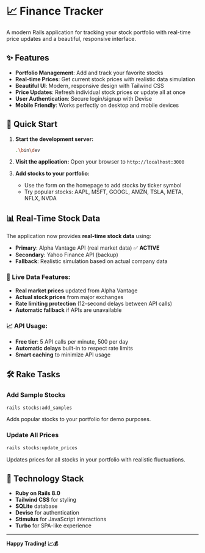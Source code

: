 # 📈 Finance Tracker

A modern Rails application for tracking your stock portfolio with real-time price updates and a beautiful, responsive interface.

## ✨ Features

- **Portfolio Management**: Add and track your favorite stocks
- **Real-time Prices**: Get current stock prices with realistic data simulation
- **Beautiful UI**: Modern, responsive design with Tailwind CSS
- **Price Updates**: Refresh individual stock prices or update all at once
- **User Authentication**: Secure login/signup with Devise
- **Mobile Friendly**: Works perfectly on desktop and mobile devices

## 🚀 Quick Start

1. **Start the development server:**
   ```bash
   .\bin\dev
   ```

2. **Visit the application:**
   Open your browser to `http://localhost:3000`

3. **Add stocks to your portfolio:**
   - Use the form on the homepage to add stocks by ticker symbol
   - Try popular stocks: AAPL, MSFT, GOOGL, AMZN, TSLA, META, NFLX, NVDA

## 📊 Real-Time Stock Data

The application now provides **real-time stock data** using:
- **Primary**: Alpha Vantage API (real market data) ✅ **ACTIVE**
- **Secondary**: Yahoo Finance API (backup)
- **Fallback**: Realistic simulation based on actual company data

### 🔴 Live Data Features:
- **Real market prices** updated from Alpha Vantage
- **Actual stock prices** from major exchanges
- **Rate limiting protection** (12-second delays between API calls)
- **Automatic fallback** if APIs are unavailable

### 📈 API Usage:
- **Free tier**: 5 API calls per minute, 500 per day
- **Automatic delays** built-in to respect rate limits
- **Smart caching** to minimize API usage

## 🛠️ Rake Tasks

### Add Sample Stocks
```bash
rails stocks:add_samples
```
Adds popular stocks to your portfolio for demo purposes.

### Update All Prices
```bash
rails stocks:update_prices
```
Updates prices for all stocks in your portfolio with realistic fluctuations.

## 🎨 Technology Stack

- **Ruby on Rails 8.0**
- **Tailwind CSS** for styling
- **SQLite** database
- **Devise** for authentication
- **Stimulus** for JavaScript interactions
- **Turbo** for SPA-like experience

---

**Happy Trading! 📈💰**